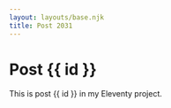 ```yaml
---
layout: layouts/base.njk
title: Post 2031
---
```


# Post {{ id }}

This is post {{ id }} in my Eleventy project.
